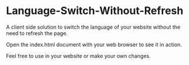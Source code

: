 # Language-Switch-Without-Refresh
A client side solution to switch the language of your website without the need to refresh the page. 

Open the index.html document with your web browser to see it in action.

Feel free to use in your website or make your own changes.  
